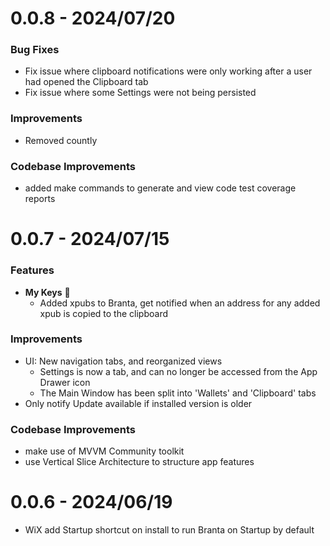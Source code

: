 # 0.0.8 - 2024/07/20

### Bug Fixes
 - Fix issue where clipboard notifications were only working after a user had opened the Clipboard tab
 - Fix issue where some Settings were not being persisted

### Improvements
 - Removed countly

### Codebase Improvements
 - added make commands to generate and view code test coverage reports

# 0.0.7 - 2024/07/15

### Features
 - **My Keys** :key:
   - Added xpubs to Branta, get notified when an address for any added xpub is copied to the clipboard
  
### Improvements
 - UI: New navigation tabs, and reorganized views
   - Settings is now a tab, and can no longer be accessed from the App Drawer icon
   - The Main Window has been split into 'Wallets' and 'Clipboard' tabs
 - Only notify Update available if installed version is older

### Codebase Improvements
 - make use of MVVM Community toolkit
 - use Vertical Slice Architecture to structure app features

# 0.0.6 - 2024/06/19

 - WiX add Startup shortcut on install to run Branta on Startup by default
